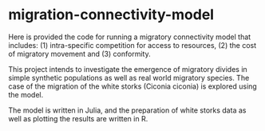 # migration-connectivity-model

Here is provided the code for running a migratory connectivity model that includes: (1) intra-specific competition for access to resources, (2) the cost of migratory movement and (3) conformity.

This project intends to investigate the emergence of migratory divides in simple synthetic populations as well as real world migratory species. The case of the migration of the white storks (Ciconia ciconia) is explored using the model.

The model is written in Julia, and the preparation of white storks data as well as plotting the results are written in R.
